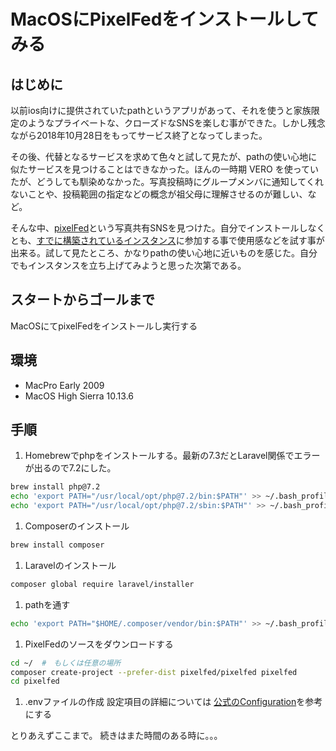 # MacOSにPixelFedをインストールしてみる
<!-- date:2019-05-02 04:52:30 -->

## はじめに
以前ios向けに提供されていたpathというアプリがあって、それを使うと家族限定のようなプライベートな、クローズドなSNSを楽しむ事ができた。しかし残念ながら2018年10月28日をもってサービス終了となってしまった。

その後、代替となるサービスを求めて色々と試して見たが、pathの使い心地に似たサービスを見つけることはできなかった。ほんの一時期 VERO を使っていたが、どうしても馴染めなかった。写真投稿時にグループメンバに通知してくれないことや、投稿範囲の指定などの概念が祖父母に理解させるのが難しい、など。

そんな中、[pixelFed](https://pixelfed.org/)という写真共有SNSを見つけた。自分でインストールしなくとも、[すでに構築されているインスタンス](https://fediverse.network/pixelfed)に参加する事で使用感などを試す事が出来る。試して見たところ、かなりpathの使い心地に近いものを感じた。自分でもインスタンスを立ち上げてみようと思った次第である。

## スタートからゴールまで
MacOSにてpixelFedをインストールし実行する

## 環境
- MacPro Early 2009
- MacOS High Sierra 10.13.6

## 手順
1. Homebrewでphpをインストールする。最新の7.3だとLaravel関係でエラーが出るので7.2にした。

``` bash
brew install php@7.2
echo 'export PATH="/usr/local/opt/php@7.2/bin:$PATH"' >> ~/.bash_profile
echo 'export PATH="/usr/local/opt/php@7.2/sbin:$PATH"' >> ~/.bash_profile
```

1. Composerのインストール

``` bash
brew install composer
```

1. Laravelのインストール

``` bash
composer global require laravel/installer
```

1. pathを通す

``` bash
echo 'export PATH="$HOME/.composer/vendor/bin:$PATH"' >> ~/.bash_profile
```

1. PixelFedのソースをダウンロードする

``` bash
cd ~/  #　もしくは任意の場所
composer create-project --prefer-dist pixelfed/pixelfed pixelfed
cd pixelfed
```

1. .envファイルの作成
設定項目の詳細については [公式のConfiguration](https://docs.pixelfed.org/master/configuration.html)を参考にする

とりあえずここまで。
続きはまた時間のある時に。。。